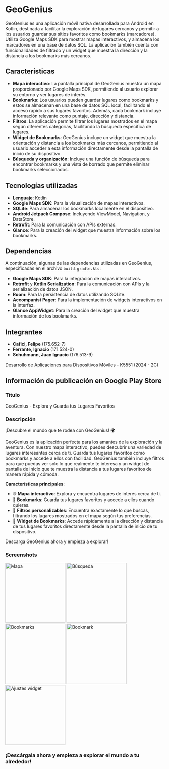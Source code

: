 # GeoGenius

GeoGenius es una aplicación móvil nativa desarrollada para Android en Kotlin, destinada a facilitar la exploración de lugares cercanos y permitir a los usuarios guardar sus sitios favoritos como bookmarks (marcadores). Utiliza Google Maps SDK para mostrar mapas interactivos, y almacena los marcadores en una base de datos SQL. La aplicación también cuenta con funcionalidades de filtrado y un widget que muestra la dirección y la distancia a los bookmarks más cercanos.

## Características

- **Mapa interactivo**: La pantalla principal de GeoGenius muestra un mapa proporcionado por Google Maps SDK, permitiendo al usuario explorar su entorno y ver lugares de interés.
- **Bookmarks**: Los usuarios pueden guardar lugares como bookmarks y estos se almacenan en una base de datos SQL local, facilitando el acceso rápido a sus lugares favoritos. Además, cada bookmark incluye información relevante como puntaje, dirección y distancia.
- **Filtros**: La aplicación permite filtrar los lugares mostrados en el mapa según diferentes categorías, facilitando la búsqueda específica de lugares.
- **Widget de Bookmarks**: GeoGenius incluye un widget que muestra la orientación y distancia a los bookmarks más cercanos, permitiendo al usuario acceder a esta información directamente desde la pantalla de inicio de su dispositivo.
- **Búsqueda y organización**: Incluye una función de búsqueda para encontrar bookmarks y una vista de borrado que permite eliminar bookmarks seleccionados.

## Tecnologías utilizadas

- **Lenguaje**: Kotlin
- **Google Maps SDK**: Para la visualización de mapas interactivos.
- **SQLite**: Para almacenar los bookmarks localmente en el dispositivo.
- **Android Jetpack Compose**: Incluyendo ViewModel, Navigation, y DataStore.
- **Retrofit**: Para la comunicación con APIs externas.
- **Glance**: Para la creación del widget que muestra información sobre los bookmarks.

## Dependencias

A continuación, algunas de las dependencias utilizadas en GeoGenius, especificadas en el archivo `build.gradle.kts`:

- **Google Maps SDK**: Para la integración de mapas interactivos.
- **Retrofit** y **Kotlin Serialization**: Para la comunicación con APIs y la serialización de datos JSON.
- **Room**: Para la persistencia de datos utilizando SQLite.
- **Accompanist Pager**: Para la implementación de widgets interactivos en la interfaz.
- **Glance AppWidget**: Para la creación del widget que muestra información de los bookmarks.

## Integrantes
- **Cafici, Felipe** (175.652-7)
- **Ferrante, Ignacio** (171.524-0)
- **Schuhmann, Juan Ignacio** (176.513-9)

Desarrollo de Aplicaciones para Dispositivos Móviles - K5551 (2024 - 2C)

## Información de publicación en Google Play Store

### Título

GeoGenius - Explora y Guarda tus Lugares Favoritos

### Descripción

¡Descubre el mundo que te rodea con GeoGenius! 🌍

GeoGenius es la aplicación perfecta para los amantes de la exploración y la aventura. Con nuestro mapa interactivo, puedes descubrir una variedad de lugares interesantes cerca de ti. Guarda tus lugares favoritos como bookmarks y accede a ellos con facilidad. GeoGenius también incluye filtros para que puedas ver solo lo que realmente te interesa y un widget de pantalla de inicio que te muestra la distancia a tus lugares favoritos de manera rápida y cómoda.

**Características principales**:

- 🌐 **Mapa interactivo**: Explora y encuentra lugares de interés cerca de ti.
- 📍 **Bookmarks**: Guarda tus lugares favoritos y accede a ellos cuando quieras.
- 🎯 **Filtros personalizables**: Encuentra exactamente lo que buscas, filtrando los lugares mostrados en el mapa según tus preferencias.
- 📲 **Widget de Bookmarks**: Accede rápidamente a la dirección y distancia de tus lugares favoritos directamente desde la pantalla de inicio de tu dispositivo.

Descarga GeoGenius ahora y empieza a explorar!

### Screenshots
<img src="https://github.com/user-attachments/assets/8df98f15-4d41-4662-85fa-8bdfa21fbd22" alt="Mapa" style="width:190px;">
<img src="https://github.com/user-attachments/assets/bfb19fd8-12a8-4058-8b98-a360af7e0ace" alt="Búsqueda" style="width:190px;">
<img src="https://github.com/user-attachments/assets/400ad7dc-cdb4-40a4-9bd2-a5019007a125" alt="Bookmarks" style="width:190px;">
<img src="https://github.com/user-attachments/assets/893408b6-a8b2-4bad-a908-e0fd52a7ea8f" alt="Bookmark" style="width:190px;">
<img src="https://github.com/user-attachments/assets/a2e07f2c-d680-4063-a737-f73347d000e3" alt="Ajustes widget" style="width:190px;">


### ¡Descárgala ahora y empieza a explorar el mundo a tu alrededor!
